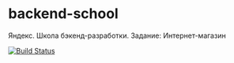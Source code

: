 # backend-school
Яндекс. Школа бэкенд-разработки. Задание: Интернет-магазин

[![Build Status](https://travis-ci.com/xChuCx/backend-school.svg?token=eLqMXbAGhiTmx6zwgxG8&branch=master)](https://travis-ci.com/xChuCx/backend-school)
